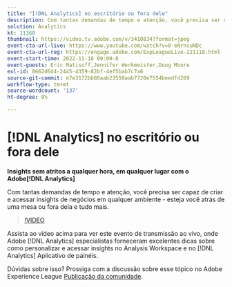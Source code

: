 ```yaml
---
title: "[!DNL Analytics] no escritório ou fora dele"
description: Com tantas demandas de tempo e atenção, você precisa ser capaz de criar e acessar insights de negócios em qualquer ambiente - esteja você atrás de uma mesa ou fora dela e tudo mais.
solution: Analytics
kt: 11360
thumbnail: https://video.tv.adobe.com/v/3410834?format=jpeg
event-cta-url-live: https://www.youtube.com/watch?v=0-eNrncuNDc
event-cta-url-reg: https://engage.adobe.com/ExpLeagueLive-221118.html
event-start-time: 2022-11-18 09:00-8
event-guests: Eric Matisoff,Jennifer Werkmeister,Doug Moore
exl-id: 0662d6d4-2445-4359-82bf-4ef5bab7c7a6
source-git-commit: e7e3172bb80aab23550aab7720e7554beedfd269
workflow-type: tm+mt
source-wordcount: '137'
ht-degree: 0%

---
```


# [!DNL Analytics] no escritório ou fora dele

**Insights sem atritos a qualquer hora, em qualquer lugar com o Adobe[!DNL Analytics]**

Com tantas demandas de tempo e atenção, você precisa ser capaz de criar e acessar insights de negócios em qualquer ambiente - esteja você atrás de uma mesa ou fora dela e tudo mais.

>[!VIDEO](https://video.tv.adobe.com/v/3410834/?quality=12&learn=on)

Assista ao vídeo acima para ver este evento de transmissão ao vivo, onde Adobe [!DNL Analytics] especialistas forneceram excelentes dicas sobre como personalizar e acessar insights no Analysis Workspace e no [!DNL Analytics] Aplicativo de painéis.

Dúvidas sobre isso? Prossiga com a discussão sobre esse tópico no Adobe Experience League [Publicação da comunidade](https://experienceleaguecommunities.adobe.com/t5/adobe-analytics-discussions/experience-league-live-post-session-discussion-analytics-in-the/m-p/558787#M3037).
